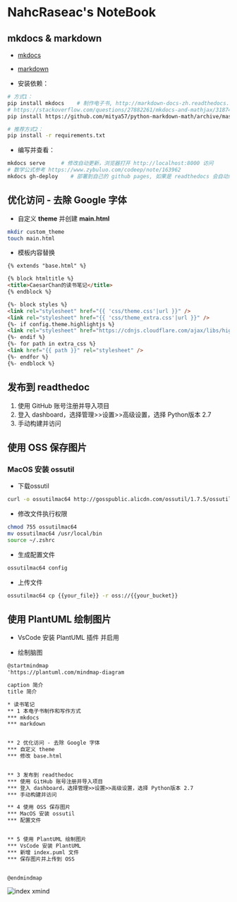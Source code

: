 # NahcRaseac's NoteBook

## mkdocs & markdown

* [mkdocs](https://github.com/mkdocs/mkdocs)
* [markdown](http://xianbai.me/learn-md/article/about/readme.html)

* 安装依赖：

```sh
# 方式1：
pip install mkdocs    # 制作电子书, http://markdown-docs-zh.readthedocs.io/zh_CN/latest/
# https://stackoverflow.com/questions/27882261/mkdocs-and-mathjax/31874157
pip install https://github.com/mitya57/python-markdown-math/archive/master.zip

# 推荐方式2：
pip install -r requirements.txt
```

* 编写并查看：

```sh
mkdocs serve     # 修改自动更新，浏览器打开 http://localhost:8000 访问
# 数学公式参考 https://www.zybuluo.com/codeep/note/163962
mkdocs gh-deploy    # 部署到自己的 github pages, 如果是 readthedocs 会自动触发构建
```

## 优化访问 - 去除 Google 字体

* 自定义 **theme** 并创建 **main.html**

```bash
mkdir custom_theme
touch main.html
```

* 模板内容替换

```html
{% extends "base.html" %}

{% block htmltitle %}
<title>CaesarChan的读书笔记</title>
{% endblock %}

{%- block styles %}
<link rel="stylesheet" href="{{ 'css/theme.css'|url }}" />
<link rel="stylesheet" href="{{ 'css/theme_extra.css'|url }}" />
{%- if config.theme.highlightjs %}
<link rel="stylesheet" href="https://cdnjs.cloudflare.com/ajax/libs/highlight.js/10.5.0/styles/github.min.css" />
{%- endif %}
{%- for path in extra_css %}
<link href="{{ path }}" rel="stylesheet" />
{%- endfor %}
{%- endblock %}

```

## 发布到 readthedoc

1. 使用 GitHub 账号注册并导入项目
2. 登入 dashboard，选择管理>>设置>>高级设置，选择 Python版本 2.7
3. 手动构建并访问

## 使用 OSS 保存图片

### MacOS 安装 ossutil

* 下载ossutil

```bash
curl -o ossutilmac64 http://gosspublic.alicdn.com/ossutil/1.7.5/ossutilmac64
```

* 修改文件执行权限

```bash
chmod 755 ossutilmac64
mv ossutilmac64 /usr/local/bin 
source ~/.zshrc
```

* 生成配置文件

```bash
ossutilmac64 config
```

* 上传文件

```bash
ossutilmac64 cp {{your_file}} -r oss://{{your_bucket}}
```

## 使用 PlantUML 绘制图片

* VsCode 安装 PlantUML 插件 并启用

* 绘制脑图  

```xml
@startmindmap
'https://plantuml.com/mindmap-diagram

caption 简介
title 简介 

* 读书笔记 
** 1 本电子书制作和写作方式
*** mkdocs
*** markdown


** 2 优化访问 - 去除 Google 字体
*** 自定义 theme
*** 修改 base.html 


** 3 发布到 readthedoc
*** 使用 GitHub 账号注册并导入项目
*** 登入 dashboard，选择管理>>设置>>高级设置，选择 Python版本 2.7
*** 手动构建并访问

** 4 使用 OSS 保存图片
*** MacOS 安装 ossutil
*** 配置文件


** 5 使用 PlantUML 绘制图片
*** VsCode 安装 PlantUML
*** 新增 index.puml 文件
*** 保存图片并上传到 OSS


@endmindmap

```

![index xmind](https://hugopost.oss-cn-shanghai.aliyuncs.com/index/%E7%AE%80%E4%BB%8B.png)
